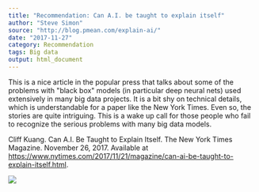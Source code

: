 ```yaml
---
title: "Recommendation: Can A.I. be taught to explain itself"
author: "Steve Simon"
source: "http://blog.pmean.com/explain-ai/"
date: "2017-11-27"
category: Recommendation
tags: Big data
output: html_document
---
```


This is a nice article in the popular press that talks about some of the
problems with "black box" models (in particular deep neural nets) used
extensively in many big data projects. It is a bit shy on technical
details, which is understandable for a paper like the New York Times.
Even so, the stories are quite intriguing. This is a wake up call for
those people who fail to recognize the serious problems with many big
data models.

<!---More--->

Cliff Kuang. Can A.I. Be Taught to Explain Itself. The New York Times
Magazine. November 26, 2017. Available at
<https://www.nytimes.com/2017/11/21/magazine/can-ai-be-taught-to-explain-itself.html>.

![](../../web/images/explain-ai01.png)

